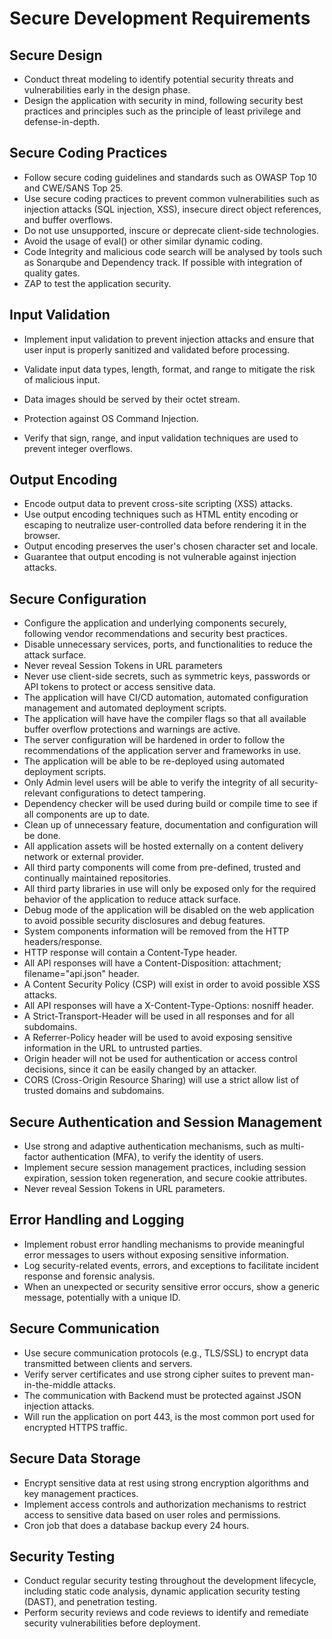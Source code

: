# Secure Development Requirements

## Secure Design

- Conduct threat modeling to identify potential security threats and vulnerabilities early in the design phase.
- Design the application with security in mind, following security best practices and principles such as the principle of least privilege and defense-in-depth.

## Secure Coding Practices

- Follow secure coding guidelines and standards such as OWASP Top 10 and CWE/SANS Top 25.
- Use secure coding practices to prevent common vulnerabilities such as injection attacks (SQL injection, XSS), insecure direct object references, and buffer overflows.
- Do not use unsupported, inscure or deprecate client-side technologies.
- Avoid the usage of eval() or other similar dynamic coding.
- Code Integrity and malicious code search will be analysed by tools such as Sonarqube and Dependency track. If possible with integration of quality gates.
- ZAP to test the application security.

## Input Validation

- Implement input validation to prevent injection attacks and ensure that user input is properly sanitized and validated before processing.
- Validate input data types, length, format, and range to mitigate the risk of malicious input.
- Data images should be served by their octet stream.
  
- Protection against OS Command Injection.
- Verify that sign, range, and input validation techniques are used to prevent integer overflows.

## Output Encoding

- Encode output data to prevent cross-site scripting (XSS) attacks.
- Use output encoding techniques such as HTML entity encoding or escaping to neutralize user-controlled data before rendering it in the browser.
- Output encoding preserves the user's chosen character set and locale.
- Guarantee that output encoding is not vulnerable against injection attacks.

## Secure Configuration

- Configure the application and underlying components securely, following vendor recommendations and security best practices.
- Disable unnecessary services, ports, and functionalities to reduce the attack surface.
- Never reveal Session Tokens in URL parameters
- Never use client-side secrets, such as symmetric keys, passwords or API tokens to protect or access sensitive data.
- The application will have CI/CD automation, automated configuration management and automated deployment scripts.
- The application will have have the compiler flags so that all available buffer overflow protections and warnings are active.
- The server configuration will be hardened in order to follow the recommendations of the application server and frameworks in use.
- The application will be able to be re-deployed using automated deployment scripts.
- Only Admin level users will be able to verify the integrity of all security-relevant configurations to detect tampering.
- Dependency checker will be used during build or compile time to see if all components are up to date.
- Clean up of unnecessary feature, documentation and configuration will be done.
- All application assets will be hosted externally on a content delivery network or external provider.
- All third party components will come from pre-defined, trusted and continually maintained repositories.
- All third party libraries in use will only be exposed only for the required behavior of the application to reduce attack surface.
- Debug mode of the application will be disabled on the web application to avoid possible security disclosures and debug features.
- System components information will be removed from the HTTP headers/response.
- HTTP response will contain a Content-Type header.
- All API responses will have a Content-Disposition: attachment; filename="api.json" header.
- A Content Security Policy (CSP) will exist in order to avoid possible XSS attacks.
- All API responses will have  a X-Content-Type-Options: nosniff header.
- A Strict-Transport-Header will be used in all responses and for all subdomains.
- A Referrer-Policy header will be used to avoid exposing sensitive information in the URL to untrusted parties.
- Origin header will not be used for authentication or access control decisions, since it can be easily changed by an attacker.
- CORS (Cross-Origin Resource Sharing) will use a strict allow list of trusted domains and subdomains.

## Secure Authentication and Session Management

- Use strong and adaptive authentication mechanisms, such as multi-factor authentication (MFA), to verify the identity of users.
- Implement secure session management practices, including session expiration, session token regeneration, and secure cookie attributes.
- Never reveal Session Tokens in URL parameters.

## Error Handling and Logging

- Implement robust error handling mechanisms to provide meaningful error messages to users without exposing sensitive information.
- Log security-related events, errors, and exceptions to facilitate incident response and forensic analysis.
- When an unexpected or security sensitive error occurs, show a generic message, potentially with a unique ID.

## Secure Communication

- Use secure communication protocols (e.g., TLS/SSL) to encrypt data transmitted between clients and servers.
- Verify server certificates and use strong cipher suites to prevent man-in-the-middle attacks.
- The communication with Backend must be protected against JSON injection attacks.
- Will run the application on port 443, is the most common port used for encrypted HTTPS traffic.

## Secure Data Storage

- Encrypt sensitive data at rest using strong encryption algorithms and key management practices.
- Implement access controls and authorization mechanisms to restrict access to sensitive data based on user roles and permissions.
- Cron job that does a database backup every 24 hours.

## Security Testing

- Conduct regular security testing throughout the development lifecycle, including static code analysis, dynamic application security testing (DAST), and penetration testing.
- Perform security reviews and code reviews to identify and remediate security vulnerabilities before deployment.